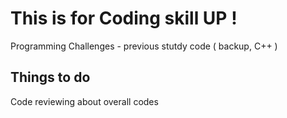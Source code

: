 # This is for Coding skill UP !
Programming Challenges - previous stutdy code ( backup, C++ )

## Things to do
Code reviewing about overall codes
